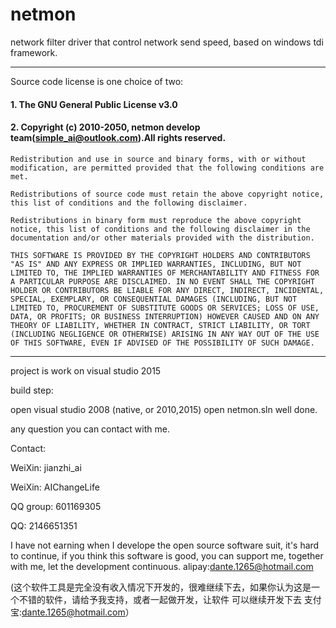 # netmon
 network filter driver that control network send speed,  based on windows tdi framework.

 ----------------------------------------------------------
 Source code license is one choice of two:

 #### 1. The GNU General Public License v3.0
 
 #### 2. Copyright (c) 2010-2050, netmon develop team(simple_ai@outlook.com).All rights reserved.

    Redistribution and use in source and binary forms, with or without modification, are permitted provided that the following conditions are met.

    Redistributions of source code must retain the above copyright notice, this list of conditions and the following disclaimer.
    
    Redistributions in binary form must reproduce the above copyright notice, this list of conditions and the following disclaimer in the documentation and/or other materials provided with the distribution.
    
    THIS SOFTWARE IS PROVIDED BY THE COPYRIGHT HOLDERS AND CONTRIBUTORS "AS IS" AND ANY EXPRESS OR IMPLIED WARRANTIES, INCLUDING, BUT NOT LIMITED TO, THE IMPLIED WARRANTIES OF MERCHANTABILITY AND FITNESS FOR A PARTICULAR PURPOSE ARE DISCLAIMED. IN NO EVENT SHALL THE COPYRIGHT HOLDER OR CONTRIBUTORS BE LIABLE FOR ANY DIRECT, INDIRECT, INCIDENTAL, SPECIAL, EXEMPLARY, OR CONSEQUENTIAL DAMAGES (INCLUDING, BUT NOT LIMITED TO, PROCUREMENT OF SUBSTITUTE GOODS OR SERVICES; LOSS OF USE, DATA, OR PROFITS; OR BUSINESS INTERRUPTION) HOWEVER CAUSED AND ON ANY THEORY OF LIABILITY, WHETHER IN CONTRACT, STRICT LIABILITY, OR TORT (INCLUDING NEGLIGENCE OR OTHERWISE) ARISING IN ANY WAY OUT OF THE USE OF THIS SOFTWARE, EVEN IF ADVISED OF THE POSSIBILITY OF SUCH DAMAGE.

----------------------------------------------------------

project is work on visual studio 2015

build step:

open visual studio 2008 (native, or 2010,2015)
open netmon.sln
well done.

any question you can contact with me.

Contact:

  WeiXin: jianzhi_ai 
  
  WeiXin: AIChangeLife 
  
  QQ group: 601169305 
  
  QQ: 2146651351

I have not earning when I develope the open source software suit, it's hard to continue, if you think this software is good, you can support me, together with me, let the development continuous. alipay:dante.1265@hotmail.com

(这个软件工具是完全没有收入情况下开发的，很难继续下去，如果你认为这是一个不错的软件，请给予我支持，或者一起做开发，让软件 可以继续开发下去 支付宝:dante.1265@hotmail.com）
